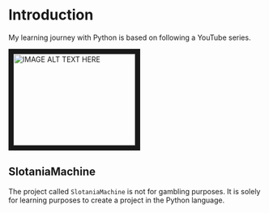 # Introduction

My learning journey with Python is based on following a YouTube series.

<a href="http://www.youtube.com/watch?feature=player_embedded&v=th4OBktqK1I
" target="_blank"><img src="http://img.youtube.com/vi/th4OBktqK1I/0.jpg" 
alt="IMAGE ALT TEXT HERE" width="240" height="180" border="10" /></a>

## SlotaniaMachine

The project called `SlotaniaMachine` is not for gambling purposes. It is solely for learning purposes to create a project in the Python language.